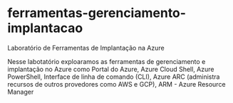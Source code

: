 # ferramentas-gerenciamento-implantacao
Laboratório de Ferramentas de Implantação na Azure

Nesse labotatório exploaramos as ferramentas de gerenciamento e implantação no Azure como Portal do Azure, Azure Cloud Shell, Azure PowerShell, Interface de linha de comando (CLI), Azure ARC (administra recursos de outros provedores como AWS e GCP), ARM - Azure Resource Manager
